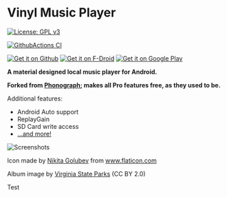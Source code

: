 # Vinyl Music Player

[![License: GPL v3](https://img.shields.io/badge/License-GPL%20v3-blue.svg)](https://github.com/VinylMusicPlayer/VinylMusicPlayer/blob/master/LICENSE.txt)

[![GithubActions CI](https://github.com/VinylMusicPlayer/VinylMusicPlayer/actions/workflows/ci.yml/badge.svg)](https://github.com/VinylMusicPlayer/VinylMusicPlayer/actions/workflows/ci.yml)

[![Get it on Github](https://img.shields.io/badge/Download_from_Github-pre--release-brightgreen?logo=github&logoColor=lightgrey)](https://github.com/VinylMusicPlayer/VinylMusicPlayer/releases/tag/pre-release)
[![Get it on F-Droid](https://img.shields.io/f-droid/v/com.poupa.vinylmusicplayer?color=brightgreen&logo=f-droid&logoColor=lightgrey)](https://f-droid.org/packages/com.poupa.vinylmusicplayer/)
[![Get it on Google Play](https://img.shields.io/endpoint?color=brightgreen&logo=google-play&logoColor=lightgrey&url=https%3A%2F%2Fplay.cuzi.workers.dev%2Fplay%3Fi%3Dcom.poupa.vinylmusicplayer%26l%3DGoogle%2520Play%2520Store%26m%3D%24version)](https://play.google.com/store/apps/details?id=com.poupa.vinylmusicplayer)
<!--
Above: Dynamic badge based on https://shields.io/endpoint (the badge service) and https://play.cuzi.workers.dev/ (play 
store scraper)
See https://github.com/badges/shields/issues/358#issuecomment-806235967
-->

**A material designed local music player for Android.**

**Forked from [Phonograph](https://github.com/kabouzeid/Phonograph); makes all Pro features free, as they used to be.**

Additional features:
* Android Auto support
* ReplayGain
* SD Card write access
* [...and more!](https://github.com/VinylMusicPlayer/VinylMusicPlayer/blob/master/CHANGELOG.md)

![Screenshots](./art/art.png?raw=true)

Icon made by [Nikita Golubev](https://www.flaticon.com/authors/nikita-golubev) from www.flaticon.com

Album image by [Virginia State Parks](https://www.flickr.com/photos/vastateparksstaff/38645226714/) (CC BY 2.0)

Test
